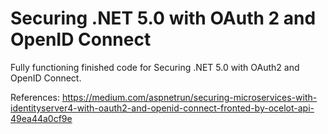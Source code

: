 # Securing .NET 5.0 with OAuth 2 and OpenID Connect

Fully functioning finished code for Securing .NET 5.0 with OAuth2 and OpenID Connect. 

References: https://medium.com/aspnetrun/securing-microservices-with-identityserver4-with-oauth2-and-openid-connect-fronted-by-ocelot-api-49ea44a0cf9e
